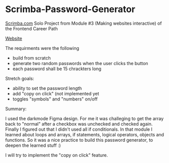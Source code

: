 # Scrimba-Password-Generator
<a href="https://scrimba.com/">Scrimba.com</a> Solo Project from Module #3 (Making websites interactive) of the Frontend Career Path

<a href="https://lanu135.github.io/Scrimba-Password-Generator/">Website<a>

The requirments were the following

- build from scratch
- generate two random passwords when the user clicks the button
- each password shall be 15 chrackters long
  
Stretch goals:

- ability to set the password length
- add "copy on click" (not implemented yet
- toggles "symbols" and "numbers" on/off

Summary:

I used the darkmode Figma design. For me it was challeging to get the array back to "normal" after a checkbox was unchecked and checked again. 
Finally I figured out that I didn't used all if conditionals.
In that module I learned about loops and arrays, if statements, logical operators, objects and functions. So it was a nice practice to build this password generator,
to deepen the learned stuff :)

I will try to implement the "copy on click" feature.
